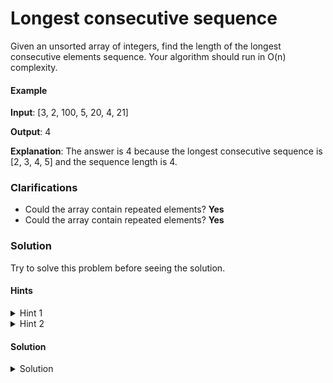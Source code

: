 # Longest consecutive sequence

Given an unsorted array of integers, find the length of the longest consecutive elements sequence.
Your algorithm should run in O(n) complexity.

#### Example
**Input**: [3, 2, 100, 5, 20, 4, 21]

**Output**: 4

**Explanation**: The answer is 4 because the longest consecutive sequence is [2, 3, 4, 5] and the sequence length is 4.

### Clarifications

- Could the array contain repeated elements? **Yes**
- Could the array contain repeated elements? **Yes**

### Solution

Try to solve this problem before seeing the solution.

#### Hints
<details><summary>Hint 1</summary>
<p>
Did you try to use a HashSet for lookups?
</p>
</details>
<details><summary>Hint 2</summary>
<p>
Is there a lower consecutive element? If so, you could ignore the current element.
</p>
</details>

#### Solution
<details><summary>Solution</summary>
<p>

Before start to count the longest streak we need to find the lower element in the streak, for this we'll use a HashSet to store all the elements in the array, in this way we'll able to do lookups of the array elements in constant time `O(n)`.

Once we have the HashSet configured we could start to find the streaks for that we'll do the next steps.

- **input**: `[5, 2, 3, 1, 4, 100, 200]`
- **Step 1** Iterate all over the array to fill our - HashSet. `lookup = {5, 2, 3, 1, 4, 100, 200}`
- **Step 2** Iterate over the array again but for each element look if exist the previous consecutive, if the previous consecutive exists ignore the current number and continue iterating over the array.
- **Step 3**: If the previous consecutive does not exists, then, start to count the current streak from the current number.
- **Step 4** If the current streak is greater than the longest streak we'll replace the longest streak.

```python
def solution(input_arr):
    """
    This solution uses a HashSet to speed up the
    lookups in the input array.
    """
    input_elements = set()
    for number in input_arr:
        input_elements.add(number)

    longest_streak = 0
    for number in input_arr:
        current_streak = 0

        if number - 1 not in input_elements:
            while number in input_elements:
                current_streak += 1
                number += 1

        if current_streak > longest_streak:
            longest_streak = current_streak

    return longest_streak
```

This solution iterates over the array only once, so the time complexity is linear time O(n).
</p>
</details>

